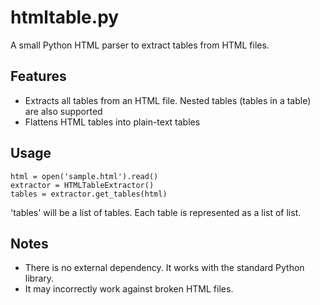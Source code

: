 htmltable.py
============

A small Python HTML parser to extract tables from HTML files.

## Features

* Extracts all tables from an HTML file. Nested tables (tables in a table) are also supported
* Flattens HTML tables into plain-text tables

## Usage

    html = open('sample.html').read()
    extractor = HTMLTableExtractor()
    tables = extractor.get_tables(html)

'tables' will be a list of tables. Each table is represented as a list of list.

## Notes

* There is no external dependency. It works with the standard Python library.
* It may incorrectly work against broken HTML files.
